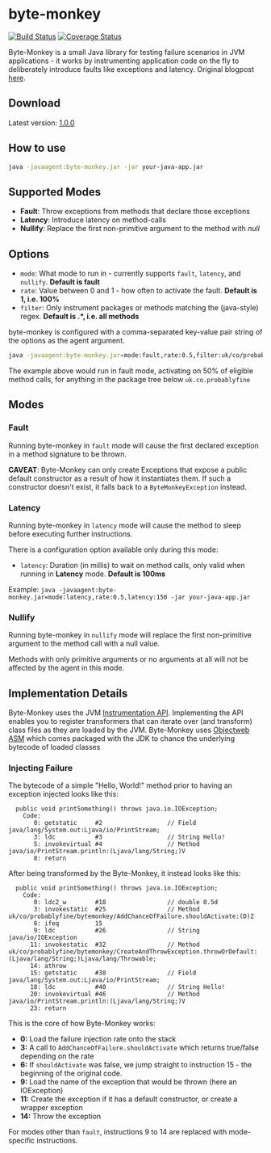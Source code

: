 # byte-monkey

[![Build Status](https://travis-ci.org/mrwilson/byte-monkey.svg?branch=master)](https://travis-ci.org/mrwilson/byte-monkey)
[![Coverage Status](https://coveralls.io/repos/github/mrwilson/byte-monkey/badge.svg?branch=master)](https://coveralls.io/github/mrwilson/byte-monkey?branch=master)

Byte-Monkey is a small Java library for testing failure scenarios in JVM applications - it works by instrumenting application code on the fly to deliberately introduce faults like exceptions and latency. Original blogpost [here](http://blog.probablyfine.co.uk/2016/05/30/announcing-byte-monkey.html).

## Download

Latest version: [1.0.0](https://github.com/mrwilson/byte-monkey/releases/download/1.0.0/byte-monkey.jar) 

## How to use

```bash
java -javaagent:byte-monkey.jar -jar your-java-app.jar
```

## Supported Modes

 * **Fault**: Throw exceptions from methods that declare those exceptions
 * **Latency**: Introduce latency on method-calls
 * **Nullify**: Replace the first non-primitive argument to the method with *null*

## Options

 * `mode`: What mode to run in - currently supports `fault`, `latency`, and `nullify`. **Default is fault**
 * `rate`: Value between 0 and 1 - how often to activate the fault. **Default is 1, i.e. 100%**
 * `filter`: Only instrument packages or methods matching the (java-style) regex. **Default is .*, i.e. all methods**

byte-monkey is configured with a comma-separated key-value pair string of the options as the agent argument.

```bash
java -javaagent:byte-monkey.jar=mode:fault,rate:0.5,filter:uk/co/probablyfine/ -jar your-java-app.jar
```

The example above would run in fault mode, activating on 50% of eligible method calls, for anything in the package tree below `uk.co.probablyfine`

## Modes

### Fault

Running byte-monkey in `fault` mode will cause the first declared exception in a method signature to be thrown.

**CAVEAT**: Byte-Monkey can only create Exceptions that expose a public default constructor as a result of how it instantiates them. If such a constructor doesn't exist, it falls back to a `ByteMonkeyException` instead.

### Latency

Running byte-monkey in `latency` mode will cause the method to sleep before executing further instructions.

There is a configuration option available only during this mode:

 * `latency`: Duration (in millis) to wait on method calls, only valid when running in **Latency** mode. **Default is 100ms**

Example: `java -javaagent:byte-monkey.jar=mode:latency,rate:0.5,latency:150 -jar your-java-app.jar`

### Nullify

Running byte-monkey in `nullify` mode will replace the first non-primitive argument to the method call with a null value.

Methods with only primitive arguments or no arguments at all will not be affected by the agent in this mode.

## Implementation Details

Byte-Monkey uses the JVM [Instrumentation API](https://docs.oracle.com/javase/8/docs/api/java/lang/instrument/package-summary.html). Implementing the API enables you to register transformers that can iterate over (and transform) class files as they are loaded by the JVM. Byte-Monkey uses [Objectweb ASM](http://asm.ow2.org/) which comes packaged with the JDK to chance the underlying bytecode of loaded classes

### Injecting Failure

The bytecode of a simple "Hello, World!" method prior to having an exception injected looks like this:

```
  public void printSomething() throws java.io.IOException;
    Code:
       0: getstatic     #2                  // Field java/lang/System.out:Ljava/io/PrintStream;
       3: ldc           #3                  // String Hello!
       5: invokevirtual #4                  // Method java/io/PrintStream.println:(Ljava/lang/String;)V
       8: return
```

After being transformed by the Byte-Monkey, it instead looks like this:
```
  public void printSomething() throws java.io.IOException;
    Code:
       0: ldc2_w        #18                 // double 0.5d
       3: invokestatic  #25                 // Method uk/co/probablyfine/bytemonkey/AddChanceOfFailure.shouldActivate:(D)Z
       6: ifeq          15
       9: ldc           #26                 // String java/io/IOException
      11: invokestatic  #32                 // Method uk/co/probablyfine/bytemonkey/CreateAndThrowException.throwOrDefault:(Ljava/lang/String;)Ljava/lang/Throwable;
      14: athrow
      15: getstatic     #38                 // Field java/lang/System.out:Ljava/io/PrintStream;
      18: ldc           #40                 // String Hello!
      20: invokevirtual #46                 // Method java/io/PrintStream.println:(Ljava/lang/String;)V
      23: return
```

This is the core of how Byte-Monkey works:

 * **0:** Load the failure injection rate onto the stack
 * **3:** A call to `AddChanceOfFailure.shouldActivate` which returns true/false depending on the rate
 * **6:** If `shouldActivate` was false, we jump straight to instruction 15 - the beginning of the original code.
 * **9:** Load the name of the exception that would be thrown (here an IOException)
 * **11:** Create the exception if it has a default constructor, or create a wrapper exception
 * **14:** Throw the exception

For modes other than `fault`, instructions 9 to 14 are replaced with mode-specific instructions.
